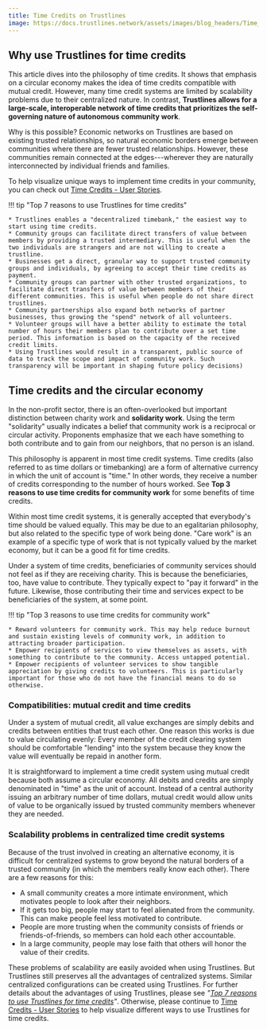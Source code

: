 ```yaml
---
title: Time Credits on Trustlines
image: https://docs.trustlines.network/assets/images/blog_headers/Time_credits.png
---
```


## Why use Trustlines for time credits

This article dives into the philosophy of time credits. It shows that emphasis on a circular economy makes the idea of time credits compatible with mutual credit. However, many time credit systems are limited by scalability problems due to their centralized nature. In contrast, **Trustlines allows for a large-scale, interoperable network of time credits that prioritizes the self-governing nature of autonomous community work**.

Why is this possible? Economic networks on Trustlines are based on existing trusted relationships, so natural economic borders emerge between communities where there are fewer trusted relationships. However, these communities remain connected at the edges---wherever they are naturally interconnected by individual friends and families.

To help visualize unique ways to implement time credits in your community, you can check out [Time Credits - User Stories](../time_credits_user_stories).

!!! tip "Top 7 reasons to use Trustlines for time credits"

    * Trustlines enables a "decentralized timebank," the easiest way to start using time credits.
    * Community groups can facilitate direct transfers of value between members by providing a trusted intermediary. This is useful when the two individuals are strangers and are not willing to create a trustline.
    * Businesses get a direct, granular way to support trusted community groups and individuals, by agreeing to accept their time credits as payment.
    * Community groups can partner with other trusted organizations, to facilitate direct transfers of value between members of their different communities. This is useful when people do not share direct trustlines.
    * Community partnerships also expand both networks of partner businesses, thus growing the "spend" network of all volunteers.
    * Volunteer groups will have a better ability to estimate the total number of hours their members plan to contribute over a set time period. This information is based on the capacity of the received credit limits.
    * Using Trustlines would result in a transparent, public source of data to track the scope and impact of community work. Such transparency will be important in shaping future policy decisions)

## Time credits and the circular economy

In the non-profit sector, there is an often-overlooked but important distinction between charity work and **solidarity work**. Using the term "solidarity" usually indicates a belief that community work is a reciprocal or circular activity. Proponents emphasize that we each have something to both contribute and to gain from our neighbors, that no person is an island.

This philosophy is apparent in most time credit systems. Time credits (also referred to as time dollars or timebanking) are a form of alternative currency in which the unit of account is "time." In other words, they receive a number of credits corresponding to the number of hours worked. See **Top 3 reasons to use time credits for community work** for some benefits of time credits.

Within most time credit systems, it is generally accepted that everybody's time should be valued equally. This may be due to an egalitarian philosophy, but also related to the specific type of work being done. "Care work" is an example of a specific type of work that is not typically valued by the market economy, but it can be a good fit for time credits.

Under a system of time credits, beneficiaries of community services should not feel as if they are receiving charity. This is because the beneficiaries, too, have value to contribute. They typically expect to "pay it forward" in the future. Likewise, those contributing their time and services expect to be beneficiaries of the system, at some point.

!!! tip "Top 3 reasons to use time credits for community work"

    * Reward volunteers for community work. This may help reduce burnout and sustain existing levels of community work, in addition to attracting broader participation.
    * Empower recipients of services to view themselves as assets, with something to contribute to the community. Access untapped potential.
    * Empower recipients of volunteer services to show tangible appreciation by giving credits to volunteers. This is particularly important for those who do not have the financial means to do so otherwise.

### Compatibilities: mutual credit and time credits

Under a system of mutual credit, all value exchanges are simply debits and credits between entities that trust each other. One reason this works is due to value circulating evenly: Every member of the credit clearing system should be comfortable "lending" into the system because they know the value will eventually be repaid in another form.

It is straightforward to implement a time credit system using mutual credit because both assume a circular economy. All debits and credits are simply denominated in "time" as the unit of account. Instead of a central authority issuing an arbitrary number of time dollars, mutual credit would allow units of value to be organically issued by trusted community members whenever they are needed.

### Scalability problems in centralized time credit systems

Because of the trust involved in creating an alternative economy, it is difficult for centralized systems to grow beyond the natural borders of a trusted community (in which the members really know each other). There are a few reasons for this:

* A small community creates a more intimate environment, which motivates people to look after their neighbors.
* If it gets too big, people may start to feel alienated from the community. This can make people feel less motivated to contribute.
* People are more trusting when the community consists of friends or friends-of-friends, so members can hold each other accountable.
* In a large community, people may lose faith that others will honor the value of their credits.

These problems of scalability are easily avoided when using Trustlines. But Trustlines still preserves all the advantages of centralized systems. Similar centralized configurations can be created using Trustlines. For further details about the advantages of using Trustlines, please see _"[Top 7 reasons to use Trustlines for time credits](#why-use-trustlines-for-time-credits)"_. Otherwise, please continue to [Time Credits - User Stories](../time_credits_user_stories) to help visualize different ways to use Trustlines for time credits.
